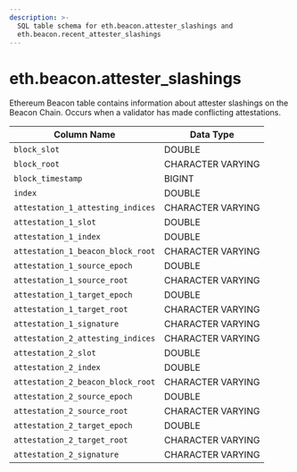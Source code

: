 ```yaml
---
description: >-
  SQL table schema for eth.beacon.attester_slashings and
  eth.beacon.recent_attester_slashings
---
```


# eth.beacon.attester\_slashings

Ethereum Beacon table contains information about attester slashings on the Beacon Chain. Occurs when a validator has made conflicting attestations.

| Column Name                       | Data Type         |
| --------------------------------- | ----------------- |
| `block_slot`                      | DOUBLE            |
| `block_root`                      | CHARACTER VARYING |
| `block_timestamp`                 | BIGINT            |
| `index`                           | DOUBLE            |
| `attestation_1_attesting_indices` | CHARACTER VARYING |
| `attestation_1_slot`              | DOUBLE            |
| `attestation_1_index`             | DOUBLE            |
| `attestation_1_beacon_block_root` | CHARACTER VARYING |
| `attestation_1_source_epoch`      | DOUBLE            |
| `attestation_1_source_root`       | CHARACTER VARYING |
| `attestation_1_target_epoch`      | DOUBLE            |
| `attestation_1_target_root`       | CHARACTER VARYING |
| `attestation_1_signature`         | CHARACTER VARYING |
| `attestation_2_attesting_indices` | CHARACTER VARYING |
| `attestation_2_slot`              | DOUBLE            |
| `attestation_2_index`             | DOUBLE            |
| `attestation_2_beacon_block_root` | CHARACTER VARYING |
| `attestation_2_source_epoch`      | DOUBLE            |
| `attestation_2_source_root`       | CHARACTER VARYING |
| `attestation_2_target_epoch`      | DOUBLE            |
| `attestation_2_target_root`       | CHARACTER VARYING |
| `attestation_2_signature`         | CHARACTER VARYING |
